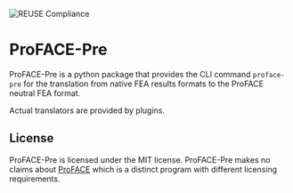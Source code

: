 <!--
SPDX-FileCopyrightText: 2025 ProFACE developers

SPDX-License-Identifier: MIT
-->

![REUSE Compliance](https://img.shields.io/reuse/compliance/github.com%2FProFACE-dev%2Fproface-pre)


# ProFACE-Pre

ProFACE-Pre is a python package that provides the CLI command `proface-pre` for the translation from native FEA results formats to the ProFACE neutral FEA format.

Actual translators are provided by plugins.

## License

ProFACE-Pre is licensed under the MIT license.
ProFACE-Pre makes no claims about [ProFACE](https://proface.polimi.it) which is a distinct program with different licensing requirements.
